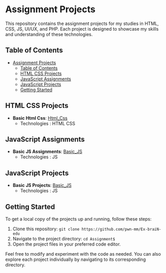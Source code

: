 # Assignment Projects

This repository contains the assignment projects for my studies in HTML, CSS, JS, UI/UX, and PHP. Each project is designed to showcase my skills and understanding of these technologies.

## Table of Contents

- [Assignment Projects](#assignment-projects)
  - [Table of Contents](#table-of-contents)
  - [HTML CSS Projects](#html-css-projects)
  - [JavaScript Assignments](#javascript-assignments)
  - [JavaScript Projects](#javascript-projects)
  - [Getting Started](#getting-started)

## HTML CSS Projects

- **Basic Html Css**: [Html_Css](Html_Css/)
  - Technologies : HTML CSS

## JavaScript Assignments

- **Basic JS Assignments**: [Basic_JS](JS_Assignments/)
  - Technologies : JS

## JavaScript Projects

- **Basic JS Projects**: [Basic_JS](JS_Projects/)
  - Technologies : JS


## Getting Started

To get a local copy of the projects up and running, follow these steps:

1. Clone this repository: `git clone https://github.com/pwn-mm/Ex-braiN-edu`
2. Navigate to the project directory: `cd Assignment$`
3. Open the project files in your preferred code editor.

Feel free to modify and experiment with the code as needed. You can also explore each project individually by navigating to its corresponding directory.

